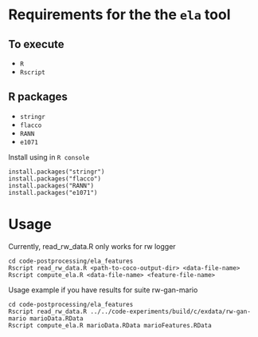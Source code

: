 # Requirements for the the `ela` tool

## To execute
- `R`
- `Rscript`

## R packages
- `stringr`
- `flacco`
- `RANN`
- `e1071`

Install using in `R console`

````
install.packages("stringr")
install.packages("flacco")
install.packages("RANN")
install.packages("e1071")
````

# Usage

Currently, read_rw_data.R only works for rw logger

````
cd code-postprocessing/ela_features
Rscript read_rw_data.R <path-to-coco-output-dir> <data-file-name>
Rscript compute_ela.R <data-file-name> <feature-file-name>
````

Usage example if you have results for suite rw-gan-mario
````
cd code-postprocessing/ela_features
Rscript read_rw_data.R ../../code-experiments/build/c/exdata/rw-gan-mario marioData.RData
Rscript compute_ela.R marioData.RData marioFeatures.RData

````


